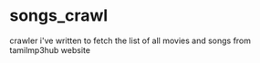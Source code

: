 songs_crawl
===========

crawler i've written to fetch the list of all movies and songs from tamilmp3hub website
